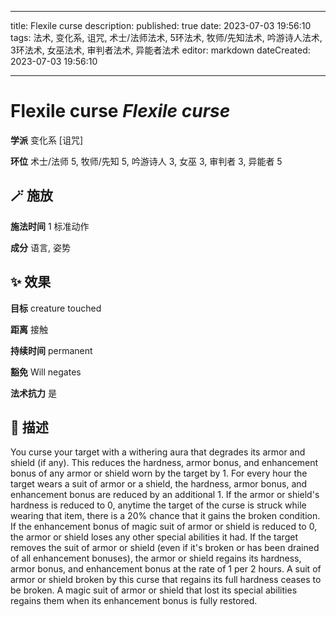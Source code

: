
---
title: Flexile curse
description: 
published: true
date: 2023-07-03 19:56:10
tags: 法术, 变化系, 诅咒, 术士/法师法术, 5环法术, 牧师/先知法术, 吟游诗人法术, 3环法术, 女巫法术, 审判者法术, 异能者法术
editor: markdown
dateCreated: 2023-07-03 19:56:10

---

# **Flexile curse** *Flexile curse*

**学派** 变化系 \[诅咒\] 

**环位** 术士/法师 5, 牧师/先知 5, 吟游诗人 3, 女巫 3, 审判者 3, 异能者 5

## 🪄 施放

**施法时间** 1 标准动作

**成分** 语言, 姿势

## ✨ 效果 

**目标** creature touched 

**距离** 接触  

**持续时间** permanent 

**豁免** Will negates

**法术抗力** 是

## 📖 描述

You curse your target with a withering aura that degrades its armor and shield (if any). This reduces the hardness, armor bonus, and enhancement bonus of any armor or shield worn by the target by 1. For every hour the target wears a suit of armor or a shield, the hardness, armor bonus, and enhancement bonus are reduced by an additional 1. If the armor or shield's hardness is reduced to 0, anytime the target of the curse is struck while wearing that item, there is a 20% chance that it gains the broken condition. If the enhancement bonus of magic suit of armor or shield is reduced to 0, the armor or shield loses any other special abilities it had.  If the target removes the suit of armor or shield (even if it's broken or has been drained of all enhancement bonuses), the armor or shield regains its hardness, armor bonus, and enhancement bonus at the rate of 1 per 2 hours. A suit of armor or shield broken by this curse that regains its full hardness ceases to be broken. A magic suit of armor or shield that lost its special abilities regains them when its enhancement bonus is fully restored.
    